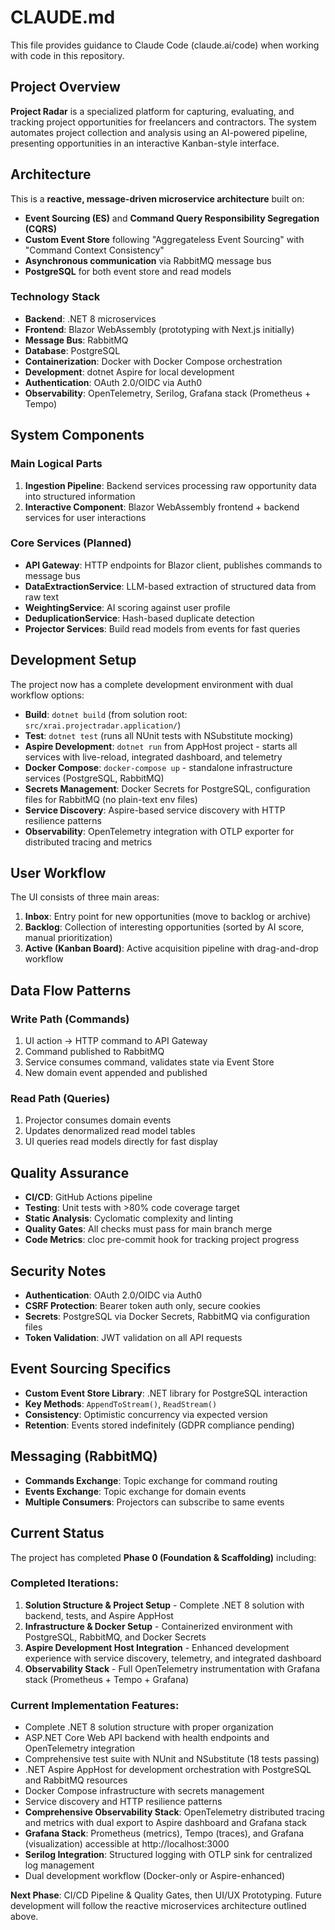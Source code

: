 # CLAUDE.md

This file provides guidance to Claude Code (claude.ai/code) when working with code in this repository.

## Project Overview

**Project Radar** is a specialized platform for capturing, evaluating, and tracking project opportunities for freelancers and contractors. The system automates project collection and analysis using an AI-powered pipeline, presenting opportunities in an interactive Kanban-style interface.

## Architecture

This is a **reactive, message-driven microservice architecture** built on:

- **Event Sourcing (ES)** and **Command Query Responsibility Segregation (CQRS)**
- **Custom Event Store** following "Aggregateless Event Sourcing" with "Command Context Consistency"
- **Asynchronous communication** via RabbitMQ message bus
- **PostgreSQL** for both event store and read models

### Technology Stack

- **Backend**: .NET 8 microservices
- **Frontend**: Blazor WebAssembly (prototyping with Next.js initially)
- **Message Bus**: RabbitMQ
- **Database**: PostgreSQL
- **Containerization**: Docker with Docker Compose orchestration
- **Development**: dotnet Aspire for local development
- **Authentication**: OAuth 2.0/OIDC via Auth0
- **Observability**: OpenTelemetry, Serilog, Grafana stack (Prometheus + Tempo)

## System Components

### Main Logical Parts
1. **Ingestion Pipeline**: Backend services processing raw opportunity data into structured information
2. **Interactive Component**: Blazor WebAssembly frontend + backend services for user interactions

### Core Services (Planned)
- **API Gateway**: HTTP endpoints for Blazor client, publishes commands to message bus
- **DataExtractionService**: LLM-based extraction of structured data from raw text
- **WeightingService**: AI scoring against user profile
- **DeduplicationService**: Hash-based duplicate detection
- **Projector Services**: Build read models from events for fast queries

## Development Setup

The project now has a complete development environment with dual workflow options:

- **Build**: `dotnet build` (from solution root: `src/xrai.projectradar.application/`)
- **Test**: `dotnet test` (runs all NUnit tests with NSubstitute mocking)
- **Aspire Development**: `dotnet run` from AppHost project - starts all services with live-reload, integrated dashboard, and telemetry
- **Docker Compose**: `docker-compose up` - standalone infrastructure services (PostgreSQL, RabbitMQ)
- **Secrets Management**: Docker Secrets for PostgreSQL, configuration files for RabbitMQ (no plain-text env files)
- **Service Discovery**: Aspire-based service discovery with HTTP resilience patterns
- **Observability**: OpenTelemetry integration with OTLP exporter for distributed tracing and metrics

## User Workflow

The UI consists of three main areas:
1. **Inbox**: Entry point for new opportunities (move to backlog or archive)
2. **Backlog**: Collection of interesting opportunities (sorted by AI score, manual prioritization)
3. **Active (Kanban Board)**: Active acquisition pipeline with drag-and-drop workflow

## Data Flow Patterns

### Write Path (Commands)
1. UI action → HTTP command to API Gateway
2. Command published to RabbitMQ
3. Service consumes command, validates state via Event Store
4. New domain event appended and published

### Read Path (Queries)
1. Projector consumes domain events
2. Updates denormalized read model tables
3. UI queries read models directly for fast display

## Quality Assurance

- **CI/CD**: GitHub Actions pipeline
- **Testing**: Unit tests with >80% code coverage target
- **Static Analysis**: Cyclomatic complexity and linting
- **Quality Gates**: All checks must pass for main branch merge
- **Code Metrics**: cloc pre-commit hook for tracking project progress

## Security Notes

- **Authentication**: OAuth 2.0/OIDC via Auth0
- **CSRF Protection**: Bearer token auth only, secure cookies
- **Secrets**: PostgreSQL via Docker Secrets, RabbitMQ via configuration files
- **Token Validation**: JWT validation on all API requests

## Event Sourcing Specifics

- **Custom Event Store Library**: .NET library for PostgreSQL interaction
- **Key Methods**: `AppendToStream()`, `ReadStream()`
- **Consistency**: Optimistic concurrency via expected version
- **Retention**: Events stored indefinitely (GDPR compliance pending)

## Messaging (RabbitMQ)

- **Commands Exchange**: Topic exchange for command routing
- **Events Exchange**: Topic exchange for domain events
- **Multiple Consumers**: Projectors can subscribe to same events

## Current Status

The project has completed **Phase 0 (Foundation & Scaffolding)** including:

### Completed Iterations:
1. **Solution Structure & Project Setup** - Complete .NET 8 solution with backend, tests, and Aspire AppHost
2. **Infrastructure & Docker Setup** - Containerized environment with PostgreSQL, RabbitMQ, and Docker Secrets
3. **Aspire Development Host Integration** - Enhanced development experience with service discovery, telemetry, and integrated dashboard
4. **Observability Stack** - Full OpenTelemetry instrumentation with Grafana stack (Prometheus + Tempo + Grafana)

### Current Implementation Features:
- Complete .NET 8 solution structure with proper organization
- ASP.NET Core Web API backend with health endpoints and OpenTelemetry integration
- Comprehensive test suite with NUnit and NSubstitute (18 tests passing)
- .NET Aspire AppHost for development orchestration with PostgreSQL and RabbitMQ resources
- Docker Compose infrastructure with secrets management
- Service discovery and HTTP resilience patterns
- **Comprehensive Observability Stack**: OpenTelemetry distributed tracing and metrics with dual export to Aspire dashboard and Grafana stack
- **Grafana Stack**: Prometheus (metrics), Tempo (traces), and Grafana (visualization) accessible at http://localhost:3000
- **Serilog Integration**: Structured logging with OTLP sink for centralized log management
- Dual development workflow (Docker-only or Aspire-enhanced)

**Next Phase**: CI/CD Pipeline & Quality Gates, then UI/UX Prototyping. Future development will follow the reactive microservices architecture outlined above.